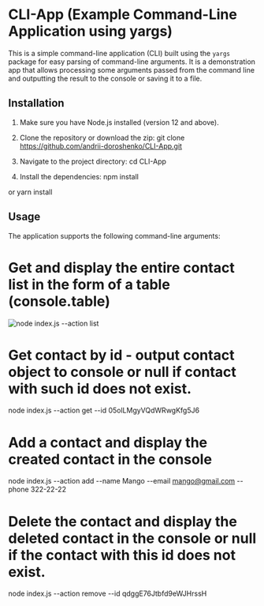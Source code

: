 # CLI-App (Example Command-Line Application using yargs)

This is a simple command-line application (CLI) built using the `yargs` package for easy parsing of command-line arguments. It is a demonstration app that allows processing some arguments passed from the command line and outputting the result to the console or saving it to a file.

## Installation

1. Make sure you have Node.js installed (version 12 and above).

2. Clone the repository or download the zip:
   git clone https://github.com/andrii-doroshenko/CLI-App.git

3. Navigate to the project directory:
   cd CLI-App

4. Install the dependencies:
   npm install

or
yarn install

## Usage

The application supports the following command-line arguments:

# Get and display the entire contact list in the form of a table (console.table)

![node index.js --action list](https://monosnap.com/file/DePZJ5y2bNSWGzOcK4Lccl0ZPIymEL)

# Get contact by id - output contact object to console or null if contact with such id does not exist.

node index.js --action get --id 05olLMgyVQdWRwgKfg5J6

# Add a contact and display the created contact in the console

node index.js --action add --name Mango --email mango@gmail.com --phone 322-22-22

# Delete the contact and display the deleted contact in the console or null if the contact with this id does not exist.

node index.js --action remove --id qdggE76Jtbfd9eWJHrssH
